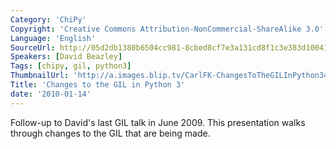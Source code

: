 ```yaml
---
Category: 'ChiPy'
Copyright: 'Creative Commons Attribution-NonCommercial-ShareAlike 3.0'
Language: 'English'
SourceUrl: http://05d2db1380b6504cc981-8cbed8cf7e3a131cd8f1c3e383d10041.r93.cf2.rackcdn.com/chipy/580_changes-to-the-gil-in-python-3.ogv
Speakers: [David Beazley]
Tags: [chipy, gil, python3]
ThumbnailUrl: 'http://a.images.blip.tv/CarlFK-ChangesToTheGILInPython3492.png'
Title: 'Changes to the GIL in Python 3'
date: '2010-01-14'
---
```

Follow-up to David's last GIL talk in June 2009. This presentation walks
through changes to the GIL that are being made.

